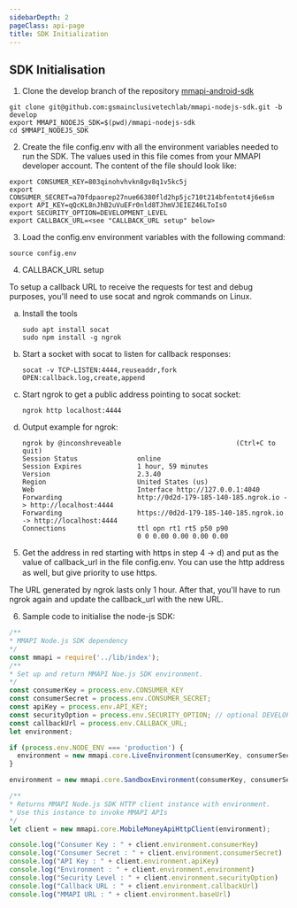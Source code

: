 ```yaml
---
sidebarDepth: 2
pageClass: api-page
title: SDK Initialization
---
```


## SDK Initialisation

1. Clone the develop branch of the repository <a href="https://github.com/gsmainclusivetechlab/mmapi-nodejs-sdk" target="_blank">mmapi-android-sdk</a>

```shell
git clone git@github.com:gsmainclusivetechlab/mmapi-nodejs-sdk.git -b develop
export MMAPI_NODEJS_SDK=$(pwd)/mmapi-nodejs-sdk
cd $MMAPI_NODEJS_SDK
```

2. Create the file <span class="highlight">config.env</span> with all the environment variables needed to run the SDK. The values used in
this file comes from your MMAPI developer account. The content of the file should look like:

```shell
export CONSUMER_KEY=803qinohvhvkn8gv8q1v5kc5j
export CONSUMER_SECRET=a70fdpaorep27nue66380fld2hp5jc710t214bfentot4j6e6sm
export API_KEY=qQcKL8nJhB2uVuEFr0nld8TJhmVJEIEZ46LToIsO
export SECURITY_OPTION=DEVELOPMENT_LEVEL
export CALLBACK_URL=<see "CALLBACK_URL setup" below>
```

3. Load the config.env environment variables with the following command:

```shell
source config.env
```

4. <span class="highlight">CALLBACK_URL</span> setup

To setup a callback URL to receive the requests for test and debug purposes, you'll need to use <span class="highlight">socat</span> and <span class="highlight">ngrok</span> commands on Linux.

<ol type="a">
  <li>Install the tools</li>

```shell
sudo apt install socat
sudo npm install -g ngrok
```

  <li>Start a socket with <span class="highlight">socat</span> to listen for callback responses:</li>

```shell
socat -v TCP-LISTEN:4444,reuseaddr,fork OPEN:callback.log,create,append
```

  <li>Start <span class="highlight">ngrok</span> to get a public address pointing to <span class="highlight">socat</span> socket:</li>

```shell
ngrok http localhost:4444
```

  <li>Output example for <span class="highlight">ngrok</span>:</li>

```shell
ngrok by @inconshreveable                             (Ctrl+C to quit)
Session Status               online
Session Expires              1 hour, 59 minutes
Version                      2.3.40
Region                       United States (us)
Web                          Interface http://127.0.0.1:4040
Forwarding                   http://0d2d-179-185-140-185.ngrok.io -> http://localhost:4444
Forwarding                   https://0d2d-179-185-140-185.ngrok.io -> http://localhost:4444
Connections                  ttl opn rt1 rt5 p50 p90
                             0 0 0.00 0.00 0.00 0.00
```
</ol>

5. Get the address in red starting with <span class="highlight">https</span> in step 4 → d) and put as the value of <span class="highlight">callback_url</span> in the file
<span class="highlight">config.env</span>. You can use the <span class="highlight">http</span> address as well, but give priority to use <span class="highlight">https</span>.
<svg version="1.1" id="Capa_1" fill="orange" xmlns="http://www.w3.org/2000/svg" xmlns:xlink="http://www.w3.org/1999/xlink" x="0px" y="0px"
	 viewBox="0 0 34.854 34.855" style="enable-background:new 0 0 34.854 34.855; width: 16px; height: 16px;"
	 xml:space="preserve">
  <g>
    <path d="M34.653,30.47L18.727,2.884c-0.269-0.464-0.764-0.75-1.299-0.75c-0.537,0-1.031,0.286-1.3,0.75L0.202,30.47
      c-0.269,0.464-0.269,1.036,0,1.5s0.763,0.75,1.299,0.75h31.853c0.535,0,1.031-0.286,1.3-0.75
      C34.921,31.506,34.921,30.934,34.653,30.47z M4.099,29.72L17.427,6.634L30.756,29.72H4.099z M15.427,11.677h4V23.51h-4V11.677z
      M15.427,25.507h4v2.919h-4V25.507z"/>
  </g>
</svg> The URL generated by <span class="highlight">ngrok</span> lasts only 1 hour. After that, you'll have to run <span class="highlight">ngrok</span> again and update the
<span class="highlight">callback_url</span> with the new URL.

6. Sample code to initialise the node-js SDK:

```javascript
/**
* MMAPI Node.js SDK dependency
*/
const mmapi = require('../lib/index');
/**
* Set up and return MMAPI Noe.js SDK environment.
*/
const consumerKey = process.env.CONSUMER_KEY
const consumerSecret = process.env.CONSUMER_SECRET;
const apiKey = process.env.API_KEY;
const securityOption = process.env.SECURITY_OPTION; // optional DEVELOPMENT_LEVEL, STANDARD_LEVEL, ENHANCED_LEVEL
const callbackUrl = process.env.CALLBACK_URL;
let environment;

if (process.env.NODE_ENV === 'production') {
  environment = new mmapi.core.LiveEnvironment(consumerKey, consumerSecret, apiKey, securityOption, callbackUrl);
}

environment = new mmapi.core.SandboxEnvironment(consumerKey, consumerSecret, apiKey, securityOption, callbackUrl);

/**
* Returns MMAPI Node.js SDK HTTP client instance with environment.
* Use this instance to invoke MMAPI APIs
*/
let client = new mmapi.core.MobileMoneyApiHttpClient(environment);

console.log("Consumer Key : " + client.environment.consumerKey)
console.log("Consumer Secret : " + client.environment.consumerSecret)
console.log("API Key : " + client.environment.apiKey)
console.log("Environment : " + client.environment.environment)
console.log("Security Level : " + client.environment.securityOption)
console.log("Callback URL : " + client.environment.callbackUrl)
console.log("MMAPI URL : " + client.environment.baseUrl)
```